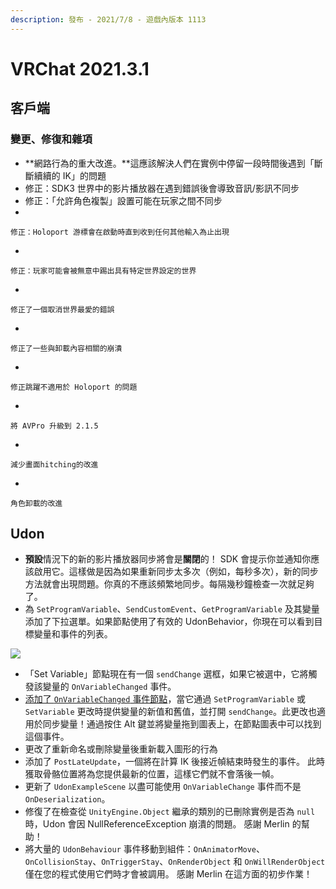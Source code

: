 ```yaml
---
description: 發布 - 2021/7/8 - 遊戲內版本 1113
---
```


# VRChat 2021.3.1

## 客戶端

### &#x20;變更、修復和雜項

* **網路行為的重大改進。**這應該解決人們在實例中停留一段時間後遇到「斷斷續續的 IK」的問題
* 修正：SDK3 世界中的影片播放器在遇到錯誤後會導致音訊/影訊不同步
* 修正：「允許角色複製」設置可能在玩家之間不同步
*

    修正：Holoport 游標會在啟動時直到收到任何其他輸入為止出現
*

    修正：玩家可能會被無意中踢出具有特定世界設定的世界
*

    修正了一個取消世界最愛的錯誤
*

    修正了一些與卸載內容相關的崩潰
*

    修正跳躍不適用於 Holoport 的問題
*

    將 AVPro 升級到 2.1.5
*

    減少畫面hitching的改進
*

    角色卸載的改進

## Udon

* &#x20;**預設**情況下的新的影片播放器同步將會是**關閉**的！ SDK 會提示你並通知你應該啟用它。這樣做是因為如果重新同步太多次（例如，每秒多次），新的同步方法就會出現問題。你真的不應該頻繁地同步。每隔幾秒鐘檢查一次就足夠了。
* &#x20;為 `SetProgramVariable`、`SendCustomEvent`、`GetProgramVariable` 及其變量添加了下拉選單。如果節點使用了有效的 UdonBehavior，你現在可以看到目標變量和事件的列表。

![](../.gitbook/assets/7b9f34d-image\_5.png)

* &#x20;「Set Variable」節點現在有一個 `sendChange` 選框，如果它被選中，它將觸發該變量的 `OnVariableChanged` 事件。
* &#x20;[添加了 `OnVariableChanged` 事件節點](https://docs.vrchat.com/v2021.3.2/docs/special-nodes#on-variable-changed)，當它通過 `SetProgramVariable` 或 `SetVariable` 更改時提供變量的新值和舊值，並打開 `sendChange`。此更改也適用於同步變量！通過按住 Alt 鍵並將變量拖到圖表上，在節點圖表中可以找到這個事件。
* 更改了重新命名或刪除變量後重新載入圖形的行為
* &#x20;添加了 `PostLateUpdate`，一個將在計算 IK 後接近幀結束時發生的事件。 此時獲取骨骼位置將為您提供最新的位置，這樣它們就不會落後一幀。
* 更新了 `UdonExampleScene` 以盡可能使用 `OnVariableChange` 事件而不是 `OnDeserialization`。
* 修復了在檢查從 `UnityEngine.Object` 繼承的類別的已刪除實例是否為 `null` 時，Udon 會因 NullReferenceException 崩潰的問題。 感謝 Merlin 的幫助！
* 將大量的 `UdonBehaviour` 事件移動到組件：`OnAnimatorMove`、`OnCollisionStay`、`OnTriggerStay`、`OnRenderObject` 和 `OnWillRenderObject` 僅在您的程式使用它們時才會被調用。 感謝 Merlin 在這方面的初步作業！

